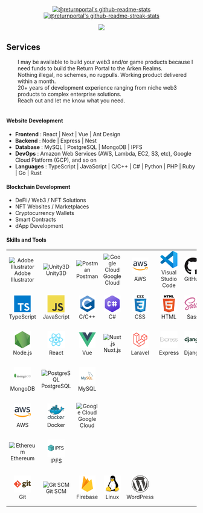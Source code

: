 <p align="center">
  <a href="https://github.com/returnportal?tab=repositories">
    <img src="https://github-readme-stats-one-bice.vercel.app/api?username=returnportal&theme=github_dark&show_icons=true&count_private=true&hide_border=true&role=OWNER,ORGANIZATION_MEMBER"  width="48%" alt="@returnportal's github-readme-stats"/>
  </a>
  <a href="https://github.com/returnportal?tab=stars">
    <img src="https://github-readme-streak-stats.herokuapp.com?user=returnportal&theme=github_dark&hide_border=true&date_format=M%20j%5B%2C%20Y%5D"  width="48%" alt="@returnportal's github-readme-streak-stats"/>
  </a>
</p>
<p align="center">
    <img src="https://github-profile-trophy.vercel.app/?username=returnportal&row=1&column=7&theme=gitdimmed&margin-w=15&margin-h=15&rank=-C,-?&no-bg=true&no-frame=true" />
</p>

## Services

<p style = "margin-left: 30px">
I may be available to build your web3 and/or game products because I need funds to build the Return Portal to the Arken Realms.<br>
Nothing illegal, no schemes, no rugpulls. Working product delivered within a month.<br>
20+ years of development experience ranging from niche web3 products to complex enterprise solutions.<br>
Reach out and let me know what you need.<br><br>
</p>

#### Website Development
- <b>Frontend</b> :  React | Next | Vue | Ant Design
- <b>Backend</b> : Node | Express | Nest
- <b>Database</b> : MySQL | PostgreSQL | MongoDB | IPFS
- <b>DevOps</b> : Amazon Web Services (AWS, Lambda, EC2, S3, etc), Google Cloud Platform (GCP), and so on
- <b>Languages</b> : TypeScript | JavaScript | C/C++ | C# | Python | PHP | Ruby | Go | Rust

#### Blockchain Development
- DeFi / Web3 / NFT Solutions <br>
- NFT Websites / Marketplaces <br>
- Cryptocurrency Wallets <br>
- Smart Contracts <br>
- dApp Development <br>

#### Skills and Tools
<table align="center">
  <!-- Apps/Programs -->
  <tr>
    <td align="center" width="90" height="90">
      <img src="https://www.vectorlogo.zone/logos/adobe_illustrator/adobe_illustrator-icon.svg" alt="Adobe Illustrator" width="45" height="45" />
      <br>Adobe Illustrator
    </td>
    <td align="center" width="90" height="90">
      <img src="https://www.vectorlogo.zone/logos/unity3d/unity3d-icon.svg" alt="Unity3D" width="45" height="45" />
      <br>Unity3D
    </td>
    <td align="center" width="90" height="90">
      <img src="https://www.vectorlogo.zone/logos/getpostman/getpostman-icon.svg" alt="Postman" width="45" height="45" />
      <br>Postman
    </td>
    <td align="center" width="90" height="90">
      <img src="https://www.vectorlogo.zone/logos/google_cloud/google_cloud-icon.svg" alt="Google Cloud" width="45" height="45" />
      <br>Google Cloud
    </td>
    <td align="center" width="90" height="90">
      <img src="https://raw.githubusercontent.com/github/explore/80688e429a7d4ef2fca1e82350fe8e3517d3494d/topics/aws/aws.png" alt="AWS" width="45" height="45" />
      <br>AWS
    </td>
    <td align="center" width="90" height="90">
      <img src="https://raw.githubusercontent.com/github/explore/78df643247d429f6cc873026c0622819ad797942/topics/visual-studio-code/visual-studio-code.png" alt="Visual Studio Code" width="45" height="45" />
      <br>Visual Studio Code
    </td>
    <td align="center" width="90" height="90">
      <img src="https://raw.githubusercontent.com/github/explore/78df643247d429f6cc873026c0622819ad797942/topics/github/github.png" alt="GitHub" width="45" height="45" />
      <br>GitHub
    </td>
    <td align="center" width="90" height="90">
      <img src="https://raw.githubusercontent.com/github/explore/80688e429a7d4ef2fca1e82350fe8e3517d3494d/topics/jupyter-notebook/jupyter-notebook.png" alt="Jupyter Notebook" width="45" height="45" />
      <br>Jupyter Notebook
    </td>
  </tr>

  <!-- Programming Languages -->
  <tr>
    <td align="center" width="90" height="90">
      <img src="https://raw.githubusercontent.com/devicons/devicon/master/icons/typescript/typescript-original.svg" alt="TypeScript" width="45" height="45" />
      <br>TypeScript
    </td>
    <td align="center" width="90" height="90">
      <img src="https://raw.githubusercontent.com/github/explore/80688e429a7d4ef2fca1e82350fe8e3517d3494d/topics/javascript/javascript.png" alt="JavaScript" width="45" height="45" />
      <br>JavaScript
    </td>
    <td align="center" width="90" height="90">
      <img src="https://raw.githubusercontent.com/devicons/devicon/master/icons/c/c-original.svg" alt="C" width="45" height="45" />
      <br>C/C++
    </td>
    <td align="center" width="90" height="90">
      <img src="https://raw.githubusercontent.com/github/explore/80688e429a7d4ef2fca1e82350fe8e3517d3494d/topics/csharp/csharp.png" alt="C#" width="45" height="45" />
      <br>C#
    </td>
    <td align="center" width="90" height="90">
      <img src="https://raw.githubusercontent.com/github/explore/80688e429a7d4ef2fca1e82350fe8e3517d3494d/topics/css/css.png" alt="CSS" width="45" height="45" />
      <br>CSS
    </td>
    <td align="center" width="90" height="90">
      <img src="https://raw.githubusercontent.com/github/explore/80688e429a7d4ef2fca1e82350fe8e3517d3494d/topics/html/html.png" alt="HTML" width="45" height="45" />
      <br>HTML
    </td>
    <td align="center" width="90" height="90">
      <img src="https://raw.githubusercontent.com/github/explore/80688e429a7d4ef2fca1e82350fe8e3517d3494d/topics/sass/sass.png" alt="Sass" width="45" height="45" />
      <br>Sass
    </td>
    <td align="center" width="90" height="90">
      <img src="https://raw.githubusercontent.com/github/explore/80688e429a7d4ef2fca1e82350fe8e3517d3494d/topics/php/php.png" alt="PHP" width="45" height="45" />
      <br>PHP
    </td>
    <td align="center" width="90" height="90">
      <img src="https://raw.githubusercontent.com/github/explore/80688e429a7d4ef2fca1e82350fe8e3517d3494d/topics/dart/dart.png" alt="Dart" width="45" height="45" />
      <br>Dart
    </td>
    <td align="center" width="90" height="90">
      <img src="https://raw.githubusercontent.com/github/explore/80688e429a7d4ef2fca1e82350fe8e3517d3494d/topics/python/python.png" alt="Python" width="45" height="45" />
      <br>Python
    </td>
    <td align="center" width="90" height="90">
      <img src="https://raw.githubusercontent.com/github/explore/80688e429a7d4ef2fca1e82350fe8e3517d3494d/topics/java/java.png" alt="Java" width="45" height="45" />
      <br>Java
    </td>
  </tr>

  <!-- Frameworks/Libraries -->
  <tr>
    <td align="center" width="90" height="90">
      <img src="https://raw.githubusercontent.com/github/explore/80688e429a7d4ef2fca1e82350fe8e3517d3494d/topics/nodejs/nodejs.png" alt="Node.js" width="45" height="45" />
      <br>Node.js
    </td>
    <td align="center" width="90" height="90">
      <img src="https://raw.githubusercontent.com/github/explore/80688e429a7d4ef2fca1e82350fe8e3517d3494d/topics/react/react.png" alt="React" width="45" height="45" />
      <br>React
    </td>
    <td align="center" width="90" height="90">
      <img src="https://raw.githubusercontent.com/github/explore/80688e429a7d4ef2fca1e82350fe8e3517d3494d/topics/vue/vue.png" alt="Vue" width="45" height="45" />
      <br>Vue
    </td>
    <td align="center" width="90" height="90">
      <img src="https://www.vectorlogo.zone/logos/nuxtjs/nuxtjs-icon.svg" alt="Nuxt.js" width="45" height="45" />
      <br>Nuxt.js
    </td>
    <td align="center" width="90" height="90">
      <img src="https://raw.githubusercontent.com/github/explore/80688e429a7d4ef2fca1e82350fe8e3517d3494d/topics/laravel/laravel.png" alt="Laravel" width="45" height="45" />
      <br>Laravel
    </td>
    <td align="center" width="90" height="90">
      <img src="https://raw.githubusercontent.com/github/explore/80688e429a7d4ef2fca1e82350fe8e3517d3494d/topics/express/express.png" alt="Express" width="45" height="45" />
      <br>Express
    </td>
    <td align="center" width="90" height="90">
      <img src="https://raw.githubusercontent.com/github/explore/80688e429a7d4ef2fca1e82350fe8e3517d3494d/topics/django/django.png" alt="Django" width="45" height="45" />
      <br>Django
    </td>
    <!-- <td align="center" width="90" height="90">
      <img src="https://raw.githubusercontent.com/github/explore/80688e429a7d4ef2fca1e82350fe8e3517d3494d/topics/angular/angular.png" alt="Angular" width="45" height="45" />
      <br>Angular
    </td> -->
    <td align="center" width="90" height="90">
      <img src="https://raw.githubusercontent.com/github/explore/80688e429a7d4ef2fca1e82350fe8e3517d3494d/topics/bootstrap/bootstrap.png" alt="Bootstrap" width="45" height="45" />
      <br>Bootstrap
    </td>
    <td align="center" width="90" height="90">
      <img src="https://www.vectorlogo.zone/logos/jestjsio/jestjsio-icon.svg" alt="Jest" width="45" height="45" />
      <br>Jest
    </td>
    <td align="center" width="90" height="90">
      <img src="https://www.vectorlogo.zone/logos/mochajs/mochajs-icon.svg" alt="Mocha" width="45" height="45" />
      <br>Mocha
    </td>
    <td align="center" width="90" height="90">
      <img src="https://www.vectorlogo.zone/logos/nextjs/nextjs-icon.svg" alt="Next.js" width="45" height="45" />
      <br>Next.js
    </td>
    <td align="center" width="90" height="90">
      <img src="https://www.vectorlogo.zone/logos/tailwindcss/tailwindcss-icon.svg" alt="Tailwind CSS" width="45" height="45" />
      <br>Tailwind CSS
    </td>
    <td align="center" width="90" height="90">
      <img src="https://raw.githubusercontent.com/devicons/devicon/d00d0969292a6569d45b06d3f350f463a0107b0d/icons/webpack/webpack-original-wordmark.svg" alt="Webpack" width="45" height="45" />
      <br>Webpack
    </td>
    <td align="center" width="90" height="90">
      <img src="https://raw.githubusercontent.com/github/explore/80688e429a7d4ef2fca1e82350fe8e3517d3494d/topics/flutter/flutter.png" alt="Flutter" width="45" height="45" />
      <br>Flutter
    </td>
  </tr>

  <!-- Databases -->
  <tr>
    <td align="center" width="90" height="90">
      <img src="https://raw.githubusercontent.com/github/explore/80688e429a7d4ef2fca1e82350fe8e3517d3494d/topics/mongodb/mongodb.png" alt="MongoDB" width="45" height="45" />
      <br>MongoDB
    </td>
    <td align="center" width="90" height="90">
      <img src="https://www.vectorlogo.zone/logos/postgresql/postgresql-icon.svg" alt="PostgreSQL" width="45" height="45" />
      <br>PostgreSQL
    </td>
    <td align="center" width="90" height="90">
      <img src="https://raw.githubusercontent.com/github/explore/80688e429a7d4ef2fca1e82350fe8e3517d3494d/topics/mysql/mysql.png" alt="MySQL" width="45" height="45" />
      <br>MySQL
    </td>
    <!-- <td align="center" width="90" height="90">
      <img src="https://raw.githubusercontent.com/github/explore/80688e429a7d4ef2fca1e82350fe8e3517d3494d/topics/sqlite/sqlite.png" alt="SQLite" width="45" height="45" />
      <br>SQLite
    </td> -->
  </tr>

  <!-- Cloud/Devops -->
  <tr>
    <td align="center" width="90" height="90">
      <img src="https://raw.githubusercontent.com/devicons/devicon/master/icons/amazonwebservices/amazonwebservices-original-wordmark.svg" alt="AWS" width="45" height="45" />
      <br>AWS
    </td>
    <td align="center" width="90" height="90">
      <img src="https://raw.githubusercontent.com/devicons/devicon/master/icons/docker/docker-original-wordmark.svg" alt="Docker" width="45" height="45" />
      <br>Docker
    </td>
    <td align="center" width="90" height="90">
      <img src="https://www.vectorlogo.zone/logos/google_cloud/google_cloud-icon.svg" alt="Google Cloud" width="45" height="45" />
      <br>Google Cloud
    </td>
  </tr>

  <!-- Blockchain -->
  <tr>
    <td align="center" width="90" height="90">
      <img src="https://www.vectorlogo.zone/logos/ethereum/ethereum-icon.svg" alt="Ethereum" width="45" height="45" />
      <br>Ethereum
    </td>
    <td align="center" width="90" height="90">
      <img src="https://raw.githubusercontent.com/github/explore/80688e429a7d4ef2fca1e82350fe8e3517d3494d/topics/ipfs/ipfs.png" alt="IPFS" width="45" height="45" />
      <br>IPFS
    </td>
  </tr>

  <!-- Other -->
  <tr>
    <td align="center" width="90" height="90">
      <img src="https://raw.githubusercontent.com/github/explore/80688e429a7d4ef2fca1e82350fe8e3517d3494d/topics/git/git.png" alt="Git" width="45" height="45" />
      <br>Git
    </td>
    <td align="center" width="90" height="90">
      <img src="https://www.vectorlogo.zone/logos/git-scm/git-scm-icon.svg" alt="Git SCM" width="45" height="45" />
      <br>Git SCM
    </td>
    <td align="center" width="90" height="90">
      <img src="https://raw.githubusercontent.com/github/explore/80688e429a7d4ef2fca1e82350fe8e3517d3494d/topics/firebase/firebase.png" alt="Firebase" width="45" height="45" />
      <br>Firebase
    </td>
    <td align="center" width="90" height="90">
      <img src="https://raw.githubusercontent.com/devicons/devicon/master/icons/linux/linux-original.svg" alt="Linux" width="45" height="45" />
      <br>Linux
    </td>
    <td align="center" width="90" height="90">
      <img src="https://raw.githubusercontent.com/github/explore/80688e429a7d4ef2fca1e82350fe8e3517d3494d/topics/wordpress/wordpress.png" alt="WordPress" width="45" height="45" />
      <br>WordPress
    </td>
  </tr>
</table>

